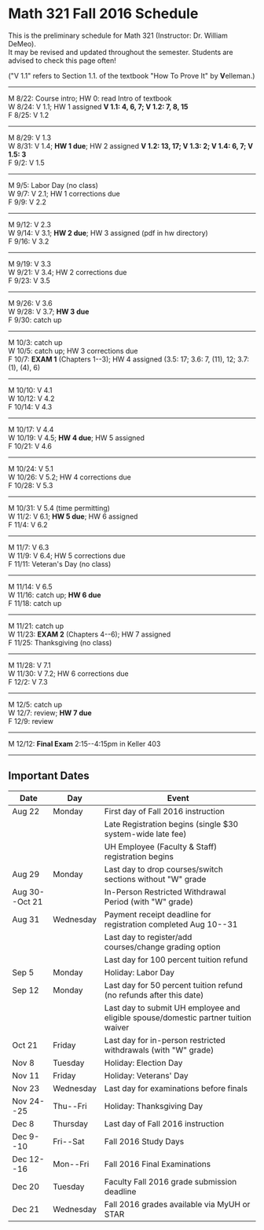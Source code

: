 # Math 321 Fall 2016 Schedule

This is the preliminary schedule for Math 321
(Instructor: Dr. William DeMeo).  
It may be revised and updated throughout the semester. 
Students are advised to check this page often!

("V 1.1" refers to Section 1.1. of the textbook
"How To Prove It" by **V**elleman.)

---------------------------------------------------------
M 8/22: Course intro; HW 0: read Intro of textbook  
W 8/24: V 1.1; HW 1 assigned **V 1.1: 4, 6, 7; V 1.2: 7, 8, 15**  
F 8/25: V 1.2  

---------------------------------------------------------  
M 8/29: V 1.3  
W 8/31: V 1.4; **HW 1 due**; HW 2 assigned **V 1.2: 13, 17; V 1.3: 2; V 1.4: 6, 7; V 1.5: 3**  
F 9/2:  V 1.5  

---------------------------------------------------------  
M 9/5: Labor Day (no class)  
W 9/7: V 2.1; HW 1 corrections due  
F 9/9: V 2.2  

---------------------------------------------------------  
M 9/12: V 2.3   
W 9/14: V 3.1; **HW 2 due**; HW 3 assigned (pdf in hw directory)  
F 9/16: V 3.2   

---------------------------------------------------------  
M 9/19: V 3.3   
W 9/21: V 3.4; HW 2 corrections due  
F 9/23: V 3.5  

---------------------------------------------------------  
M 9/26: V 3.6   
W 9/28: V 3.7; **HW 3 due**  
F 9/30: catch up   

---------------------------------------------------------  
M 10/3: catch up  
W 10/5: catch up; HW 3 corrections due  
F 10/7: **EXAM 1** (Chapters 1--3); HW 4 assigned (3.5: 17; 3.6: 7, (11), 12;
3.7: (1), (4), 6)  

---------------------------------------------------------  
M 10/10: V 4.1  
W 10/12: V 4.2  
F 10/14: V 4.3  

---------------------------------------------------------  
M 10/17: V 4.4   
W 10/19: V 4.5; **HW 4 due**; HW 5 assigned  
F 10/21: V 4.6    

---------------------------------------------------------  
M 10/24: V 5.1   
W 10/26: V 5.2; HW 4 corrections due  
F 10/28: V 5.3    

---------------------------------------------------------  
M 10/31: V 5.4 (time permitting)  
W 11/2: V 6.1; **HW 5 due**; HW 6 assigned  
F 11/4: V 6.2    

---------------------------------------------------------  
M 11/7: V 6.3    
W 11/9: V 6.4; HW 5 corrections due  
F 11/11: Veteran's Day (no class)  

---------------------------------------------------------  
M 11/14: V 6.5    
W 11/16: catch up; **HW 6 due**  
F 11/18: catch up   

---------------------------------------------------------  
M 11/21: catch up  
W 11/23: **EXAM 2** (Chapters 4--6); HW 7 assigned  
F 11/25: Thanksgiving (no class)  

---------------------------------------------------------  
M 11/28: V 7.1  
W 11/30: V 7.2; HW 6 corrections due  
F 12/2:  V 7.3  

---------------------------------------------------------  
M 12/5: catch up  
W 12/7: review;  **HW 7 due**  
F 12/9: review   

---------------------------------------------------------  
M 12/12: **Final Exam** 2:15--4:15pm in Keller 403   

--------------------------------------------

## Important Dates
| Date | Day | Event |
|------|-----|-------|
|Aug 22 | Monday	| First day of Fall 2016 instruction|
|          |         | Late Registration begins (single $30 system-wide late fee)|
|          |         |   UH Employee (Faculty & Staff) registration begins|
|Aug 29         | Monday | Last day to drop courses/switch sections without "W" grade|
| Aug 30--Oct 21|   |  In-Person Restricted Withdrawal Period (with "W" grade)|
|Aug 31| Wednesday| Payment receipt deadline for registration completed Aug 10--31|
| | | Last day to register/add courses/change grading option|
| | | Last day for 100 percent tuition refund|
| Sep 5 | Monday | Holiday: Labor Day|
|Sep 12 | Monday | Last day for 50 percent tuition refund (no refunds after this date)|
|       |        | Last day to submit UH employee and eligible spouse/domestic partner tuition waiver|
| Oct 21| Friday | Last day for in-person restricted withdrawals (with "W" grade)|
| Nov 8 | Tuesday | Holiday: Election Day |
|Nov 11 | Friday | Holiday: Veterans' Day|
| Nov 23 | Wednesday | Last day for examinations before finals|
| Nov 24--25 | Thu--Fri | Holiday: Thanksgiving Day |
| Dec 8 | Thursday | Last day of Fall 2016 instruction|
| Dec 9--10 | Fri--Sat | Fall 2016 Study Days|
| Dec 12--16| Mon--Fri | Fall 2016 Final Examinations|
| Dec 20 | Tuesday | Faculty Fall 2016 grade submission deadline|
| Dec 21 | Wednesday | Fall 2016 grades available via MyUH or STAR|
